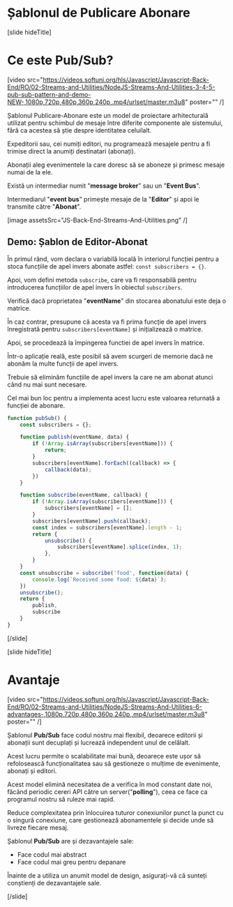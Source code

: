 # Șablonul de Publicare Abonare

[slide hideTitle]

# Ce este Pub/Sub?

[video src="https://videos.softuni.org/hls/Javascript/Javascript-Back-End/RO/02-Streams-and-Utilities/NodeJS-Streams-And-Utilities-3-4-5-pub-sub-pattern-and-demo-NEW-,1080p,720p,480p,360p,240p,.mp4/urlset/master.m3u8" poster="" /]

Șablonul Publicare-Abonare este un model de proiectare arhitecturală utilizat pentru schimbul de mesaje între diferite componente ale sistemului, fără ca acestea să știe despre identitatea celuilalt.

Expeditorii sau, cei numiți editori, nu programează mesajele pentru a fi trimise direct la anumiți destinatari (abonați).

Abonații aleg evenimentele la care doresc să se aboneze și primesc mesaje numai de la ele.

Există un intermediar numit "**message broker**" sau un "**Event Bus**".

Intermediarul "**event bus**" primește mesaje de la "**Editor**" și apoi le transmite către "**Abonat**".

[image assetsSrc="JS-Back-End-Streams-And-Utilities.png" /]

## Demo: Șablon de Editor-Abonat

În primul rând, vom declara o variabilă locală în interiorul funcției pentru a stoca funcțiile de apel invers abonate astfel: `const subscribers = {}`.

Apoi, vom defini metoda `subscribe`, care va fi responsabilă pentru introducerea funcțiilor de apel invers în obiectul `subscribers`.

Verifică dacă proprietatea "**eventName**" din stocarea abonatului este deja o matrice. 

În caz contrar, presupune că acesta va fi prima funcție de apel invers înregistrată pentru `subscribers[eventName]` și inițializează o matrice. 

Apoi, se procedează la împingerea functiei de apel invers în matrice.

Într-o aplicație reală, este posibil să avem scurgeri de memorie dacă ne abonăm la multe funcții de apel invers.

Trebuie să eliminăm funcțiile de apel invers la care ne am abonat atunci când nu mai sunt necesare. 

Cel mai bun loc pentru a implementa acest lucru este valoarea returnată a funcției de abonare.

```js
function pubSub() {
    const subscribers = {};

    function publish(eventName, data) {
        if (!Array.isArray(subscribers[eventName])) {
            return;
        }
        subscribers[eventName].forEach((callback) => {
            callback(data);
        })
    }

    function subscribe(eventName, callback) {
        if (!Array.isArray(subscribers[eventName])) {
            subscribers[eventName] = [];
        }
        subscribers[eventName].push(callback);
        const index = subscribers[eventName].length - 1;
        return {
            unsubscribe() {
                subscribers[eventName].splice(index, 1);
            },
        }
    }
    const unsubscribe = subscribe('food', function(data) {
        console.log(`Received some food: ${data}`);
    })
    unsubscribe();
    return {
        publish,
        subscribe
    }
}
```

[/slide]

[slide hideTitle]

# Avantaje

[video src="https://videos.softuni.org/hls/Javascript/Javascript-Back-End/RO/02-Streams-and-Utilities/NodeJS-Streams-And-Utilities-6-advantages-,1080p,720p,480p,360p,240p,.mp4/urlset/master.m3u8" poster="" /]

Șablonul **Pub/Sub** face codul nostru mai flexibil, deoarece editorii și abonații sunt decuplați și lucrează independent unul de celălalt.

Acest lucru permite o scalabilitate mai bună, deoarece este ușor să refolosească funcționalitatea sau să gestioneze o mulțime de evenimente, abonați și editori.

Acest model elimină necesitatea de a verifica în mod constant date noi, făcând periodic cereri API către un server("**polling**"), ceea ce face ca programul nostru să ruleze mai rapid.

Reduce complexitatea prin înlocuirea tuturor conexiunilor punct la punct cu o singură conexiune, care gestionează abonamentele și decide unde să livreze fiecare mesaj.

Șablonul **Pub/Sub** are și dezavantajele sale:

- Face codul mai abstract
- Face codul mai greu pentru depanare

Înainte de a utiliza un anumit model de design, asigurați-vă că sunteți conștienți de dezavantajele sale.

[/slide]

